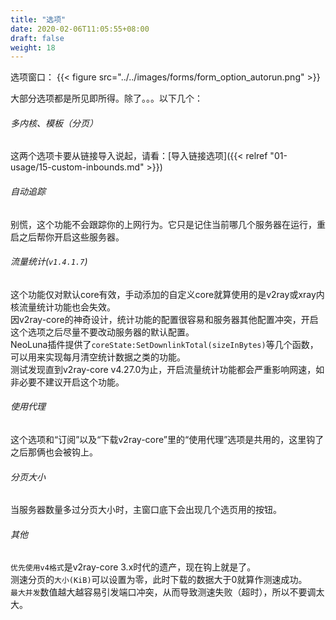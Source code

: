 ```yaml
---
title: "选项"
date: 2020-02-06T11:05:55+08:00
draft: false
weight: 18
---
```


选项窗口：
{{< figure src="../../images/forms/form_option_autorun.png" >}}

大部分选项都是所见即所得。除了。。。以下几个： 

###### 多内核、模板（分页）
这两个选项卡要从链接导入说起，请看：[导入链接选项]({{< relref "01-usage/15-custom-inbounds.md" >}})  

###### 自动追踪
别慌，这个功能不会跟踪你的上网行为。它只是记住当前哪几个服务器在运行，重启之后帮你开启这些服务器。  

###### 流量统计(`v1.4.1.7`)
这个功能仅对默认core有效，手动添加的自定义core就算使用的是v2ray或xray内核流量统计功能也会失效。  
因v2ray-core的神奇设计，统计功能的配置很容易和服务器其他配置冲突，开启这个选项之后尽量不要改动服务器的默认配置。  
NeoLuna插件提供了`coreState:SetDownlinkTotal(sizeInBytes)`等几个函数，可以用来实现每月清空统计数据之类的功能。  
测试发现直到v2ray-core v4.27.0为止，开启流量统计功能都会严重影响网速，如非必要不建议开启这个功能。  

###### 使用代理
这个选项和“订阅”以及“下载v2ray-core”里的“使用代理”选项是共用的，这里钩了之后那俩也会被钩上。  

###### 分页大小
当服务器数量多过分页大小时，主窗口底下会出现几个选页用的按钮。  

###### 其他
`优先使用v4格式`是v2ray-core 3.x时代的遗产，现在钩上就是了。  
测速分页的`大小(KiB)`可以设置为零，此时下载的数据大于0就算作测速成功。  
`最大并发`数值越大越容易引发端口冲突，从而导致测速失败（超时），所以不要调太大。  